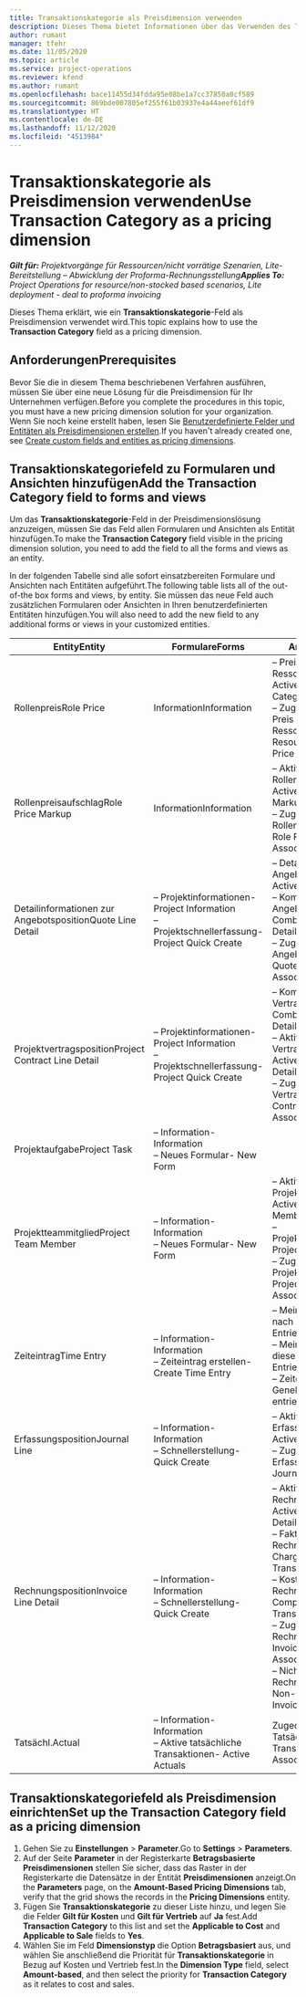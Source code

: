 ```yaml
---
title: Transaktionskategorie als Preisdimension verwenden
description: Dieses Thema bietet Informationen über das Verwenden des Transaktionskategoriefelds als Preisdimension.
author: rumant
manager: tfehr
ms.date: 11/05/2020
ms.topic: article
ms.service: project-operations
ms.reviewer: kfend
ms.author: rumant
ms.openlocfilehash: bace11455d34fdda95e08be1a7cc37850a0cf589
ms.sourcegitcommit: 869bde007805ef255f61b03937e4a44aeef61df9
ms.translationtype: HT
ms.contentlocale: de-DE
ms.lasthandoff: 11/12/2020
ms.locfileid: "4513984"
---
```

# <a name="use-transaction-category-as-a-pricing-dimension"></a><span data-ttu-id="a415f-103">Transaktionskategorie als Preisdimension verwenden</span><span class="sxs-lookup"><span data-stu-id="a415f-103">Use Transaction Category as a pricing dimension</span></span>


<span data-ttu-id="a415f-104">_**Gilt für:** Projektvorgänge für Ressourcen/nicht vorrätige Szenarien, Lite-Bereitstellung – Abwicklung der Proforma-Rechnungsstellung_</span><span class="sxs-lookup"><span data-stu-id="a415f-104">_**Applies To:** Project Operations for resource/non-stocked based scenarios, Lite deployment - deal to proforma invoicing_</span></span>


<span data-ttu-id="a415f-105">Dieses Thema erklärt, wie ein **Transaktionskategorie**-Feld als Preisdimension verwendet wird.</span><span class="sxs-lookup"><span data-stu-id="a415f-105">This topic explains how to use the **Transaction Category** field as a pricing dimension.</span></span> 

## <a name="prerequisites"></a><span data-ttu-id="a415f-106">Anforderungen</span><span class="sxs-lookup"><span data-stu-id="a415f-106">Prerequisites</span></span>
<span data-ttu-id="a415f-107">Bevor Sie die in diesem Thema beschriebenen Verfahren ausführen, müssen Sie über eine neue Lösung für die Preisdimension für Ihr Unternehmen verfügen.</span><span class="sxs-lookup"><span data-stu-id="a415f-107">Before you complete the procedures in this topic, you must have a new pricing dimension solution for your organization.</span></span> <span data-ttu-id="a415f-108">Wenn Sie noch keine erstellt haben, lesen Sie [Benutzerdefinierte Felder und Entitäten als Preisdimensionen erstellen](create-custom-fields-entities-pricing-dimensions.md).</span><span class="sxs-lookup"><span data-stu-id="a415f-108">If you haven't already created one, see [Create custom fields and entities as pricing dimensions](create-custom-fields-entities-pricing-dimensions.md).</span></span>

## <a name="add-the-transaction-category-field-to-forms-and-views"></a><span data-ttu-id="a415f-109">Transaktionskategoriefeld zu Formularen und Ansichten hinzufügen</span><span class="sxs-lookup"><span data-stu-id="a415f-109">Add the Transaction Category field to forms and views</span></span>
<span data-ttu-id="a415f-110">Um das **Transaktionskategorie**-Feld in der Preisdimensionslösung anzuzeigen, müssen Sie das Feld allen Formularen und Ansichten als Entität hinzufügen.</span><span class="sxs-lookup"><span data-stu-id="a415f-110">To make the **Transaction Category** field visible in the pricing dimension solution, you need to add the field to all the forms and views as an entity.</span></span>

<span data-ttu-id="a415f-111">In der folgenden Tabelle sind alle sofort einsatzbereiten Formulare und Ansichten nach Entitäten aufgeführt.</span><span class="sxs-lookup"><span data-stu-id="a415f-111">The following table lists all of the out-of-the box forms and views, by entity.</span></span> <span data-ttu-id="a415f-112">Sie müssen das neue Feld auch zusätzlichen Formularen oder Ansichten in Ihren benutzerdefinierten Entitäten hinzufügen.</span><span class="sxs-lookup"><span data-stu-id="a415f-112">You will also need to add the new field to any additional forms or views in your customized entities.</span></span>

|  <span data-ttu-id="a415f-113">Entity</span><span class="sxs-lookup"><span data-stu-id="a415f-113">Entity</span></span>        | <span data-ttu-id="a415f-114">Formulare</span><span class="sxs-lookup"><span data-stu-id="a415f-114">Forms</span></span>     |<span data-ttu-id="a415f-115">Ansichten</span><span class="sxs-lookup"><span data-stu-id="a415f-115">Views</span></span>        |
| ------------------------------|---------------------------------|----------------------------------|
|  <span data-ttu-id="a415f-116">Rollenpreis</span><span class="sxs-lookup"><span data-stu-id="a415f-116">Role Price</span></span>| <span data-ttu-id="a415f-117">Information</span><span class="sxs-lookup"><span data-stu-id="a415f-117">Information</span></span> |<span data-ttu-id="a415f-118">– Preise der aktiven Ressourcenkategorie</span><span class="sxs-lookup"><span data-stu-id="a415f-118">- Active Resource Category Prices</span></span><br> <span data-ttu-id="a415f-119">– Zugeordnete Ansicht: Preis der Ressourcenkategorie</span><span class="sxs-lookup"><span data-stu-id="a415f-119">- Resource Category Price Associated</span></span> |
|  <span data-ttu-id="a415f-120">Rollenpreisaufschlag</span><span class="sxs-lookup"><span data-stu-id="a415f-120">Role Price Markup</span></span>| <span data-ttu-id="a415f-121">Information</span><span class="sxs-lookup"><span data-stu-id="a415f-121">Information</span></span>|<span data-ttu-id="a415f-122">– Aktive Rollenpreisaufschläge</span><span class="sxs-lookup"><span data-stu-id="a415f-122">- Active Role Price Markup</span></span><br><span data-ttu-id="a415f-123">– Zugeordnete Ansicht: Rollenpreisaufschlag</span><span class="sxs-lookup"><span data-stu-id="a415f-123">- Role Price Markup Associated</span></span> |
|  <span data-ttu-id="a415f-124">Detailinformationen zur Angebotsposition</span><span class="sxs-lookup"><span data-stu-id="a415f-124">Quote Line Detail</span></span>|<span data-ttu-id="a415f-125">– Projektinformationen</span><span class="sxs-lookup"><span data-stu-id="a415f-125">- Project Information</span></span><br><span data-ttu-id="a415f-126">– Projektschnellerfassung</span><span class="sxs-lookup"><span data-stu-id="a415f-126">- Project Quick Create</span></span>| <span data-ttu-id="a415f-127">– Details zu aktiver Angebotsposition</span><span class="sxs-lookup"><span data-stu-id="a415f-127">- Active Quote Line Detail</span></span><br><span data-ttu-id="a415f-128">– Kombinierte Angebotspositionen</span><span class="sxs-lookup"><span data-stu-id="a415f-128">- Combined Quote Line Details</span></span><br><span data-ttu-id="a415f-129">– Zugeordnete Ansicht: Angebotsposition</span><span class="sxs-lookup"><span data-stu-id="a415f-129">- Quote Line Detail Associated</span></span> |
|  <span data-ttu-id="a415f-130">Projektvertragsposition</span><span class="sxs-lookup"><span data-stu-id="a415f-130">Project Contract Line Detail</span></span>|<span data-ttu-id="a415f-131">– Projektinformationen</span><span class="sxs-lookup"><span data-stu-id="a415f-131">- Project Information</span></span><br><span data-ttu-id="a415f-132">– Projektschnellerfassung</span><span class="sxs-lookup"><span data-stu-id="a415f-132">- Project Quick Create</span></span>|<span data-ttu-id="a415f-133">– Kombinierte Vertragszeilendetails</span><span class="sxs-lookup"><span data-stu-id="a415f-133">- Combined Contract Line Details</span></span><br><span data-ttu-id="a415f-134">– Aktive Vertragszeilendetails</span><span class="sxs-lookup"><span data-stu-id="a415f-134">- Active Contract Line Details</span></span><br><span data-ttu-id="a415f-135">– Zugeordnete Vertragspositionsdetail</span><span class="sxs-lookup"><span data-stu-id="a415f-135">- Contract Line Detail Associated</span></span> |
|  <span data-ttu-id="a415f-136">Projektaufgabe</span><span class="sxs-lookup"><span data-stu-id="a415f-136">Project Task</span></span>|<span data-ttu-id="a415f-137">– Information</span><span class="sxs-lookup"><span data-stu-id="a415f-137">- Information</span></span><br><span data-ttu-id="a415f-138">– Neues Formular</span><span class="sxs-lookup"><span data-stu-id="a415f-138">- New Form</span></span>| &nbsp; |
|  <span data-ttu-id="a415f-139">Projektteammitglied</span><span class="sxs-lookup"><span data-stu-id="a415f-139">Project Team Member</span></span>|<span data-ttu-id="a415f-140">– Information</span><span class="sxs-lookup"><span data-stu-id="a415f-140">- Information</span></span><br><span data-ttu-id="a415f-141">– Neues Formular</span><span class="sxs-lookup"><span data-stu-id="a415f-141">- New Form</span></span>|<span data-ttu-id="a415f-142">– Aktive Projektteammitglieder</span><span class="sxs-lookup"><span data-stu-id="a415f-142">- Active Project Team Members</span></span><br><span data-ttu-id="a415f-143">– Projektteammitglieder</span><span class="sxs-lookup"><span data-stu-id="a415f-143">- Project Team Members</span></span><br><span data-ttu-id="a415f-144">– Zugeordnete Projektteammitglieder</span><span class="sxs-lookup"><span data-stu-id="a415f-144">- Project Team Members Associated</span></span> |
|  <span data-ttu-id="a415f-145">Zeiteintrag</span><span class="sxs-lookup"><span data-stu-id="a415f-145">Time Entry</span></span>|<span data-ttu-id="a415f-146">– Information</span><span class="sxs-lookup"><span data-stu-id="a415f-146">- Information</span></span><br><span data-ttu-id="a415f-147">– Zeiteintrag erstellen</span><span class="sxs-lookup"><span data-stu-id="a415f-147">- Create Time Entry</span></span>|<span data-ttu-id="a415f-148">– Meine Zeiteinträge nach Datum</span><span class="sxs-lookup"><span data-stu-id="a415f-148">- My Time Entries By Date</span></span><br><span data-ttu-id="a415f-149">– Meine Zeiteinträge für diese Woche</span><span class="sxs-lookup"><span data-stu-id="a415f-149">- My Time Entries for this Week</span></span><br><span data-ttu-id="a415f-150">– Zeiteinträge zur Genehmigung</span><span class="sxs-lookup"><span data-stu-id="a415f-150">- Time entries for Approval</span></span>|
|  <span data-ttu-id="a415f-151">Erfassungsposition</span><span class="sxs-lookup"><span data-stu-id="a415f-151">Journal Line</span></span>|<span data-ttu-id="a415f-152">– Information</span><span class="sxs-lookup"><span data-stu-id="a415f-152">- Information</span></span><br><span data-ttu-id="a415f-153">– Schnellerstellung</span><span class="sxs-lookup"><span data-stu-id="a415f-153">- Quick Create</span></span>|<span data-ttu-id="a415f-154">– Aktive Erfassungspositionen</span><span class="sxs-lookup"><span data-stu-id="a415f-154">- Active Journal Lines</span></span><br><span data-ttu-id="a415f-155">– Zugeordnete Erfassungsposition</span><span class="sxs-lookup"><span data-stu-id="a415f-155">- Journal Line Associated</span></span>|
|  <span data-ttu-id="a415f-156">Rechnungsposition</span><span class="sxs-lookup"><span data-stu-id="a415f-156">Invoice Line Detail</span></span>|<span data-ttu-id="a415f-157">– Information</span><span class="sxs-lookup"><span data-stu-id="a415f-157">- Information</span></span><br><span data-ttu-id="a415f-158">– Schnellerstellung</span><span class="sxs-lookup"><span data-stu-id="a415f-158">- Quick Create</span></span>|<span data-ttu-id="a415f-159">– Aktive Rechnungspositionen</span><span class="sxs-lookup"><span data-stu-id="a415f-159">- Active Invoice Line Details</span></span><br><span data-ttu-id="a415f-160">– Fakturierbare Rechnungsbuchungen</span><span class="sxs-lookup"><span data-stu-id="a415f-160">- Chargeable Invoice Transactions</span></span><br><span data-ttu-id="a415f-161">– Kostenlose Rechnungsbuchungen</span><span class="sxs-lookup"><span data-stu-id="a415f-161">- Complimentary Invoice Transactions</span></span><br><span data-ttu-id="a415f-162">– Zugeordnete Rechnungsposition</span><span class="sxs-lookup"><span data-stu-id="a415f-162">- Invoice Line Detail Associated</span></span> <br><span data-ttu-id="a415f-163">– Nicht-fakturierbare Rechnungsbuchungen</span><span class="sxs-lookup"><span data-stu-id="a415f-163">- Non-Chargeable Invoice Transactions</span></span>|
|  <span data-ttu-id="a415f-164">Tatsächl.</span><span class="sxs-lookup"><span data-stu-id="a415f-164">Actual</span></span>|<span data-ttu-id="a415f-165">– Information</span><span class="sxs-lookup"><span data-stu-id="a415f-165">- Information</span></span><br><span data-ttu-id="a415f-166">– Aktive tatsächliche Transaktionen</span><span class="sxs-lookup"><span data-stu-id="a415f-166">- Active Actuals</span></span>| <span data-ttu-id="a415f-167">Zugeordnete Tatsächliche Transaktionen</span><span class="sxs-lookup"><span data-stu-id="a415f-167">Actual Associated</span></span> |

## <a name="set-up-the-transaction-category-field-as-a-pricing-dimension"></a><span data-ttu-id="a415f-168">Transaktionskategoriefeld als Preisdimension einrichten</span><span class="sxs-lookup"><span data-stu-id="a415f-168">Set up the Transaction Category field as a pricing dimension</span></span>

1. <span data-ttu-id="a415f-169">Gehen Sie zu **Einstellungen** > **Parameter**.</span><span class="sxs-lookup"><span data-stu-id="a415f-169">Go to **Settings** > **Parameters**.</span></span> 
2. <span data-ttu-id="a415f-170">Auf der Seite **Parameter** in der Registerkarte **Betragsbasierte Preisdimensionen** stellen Sie sicher, dass das Raster in der Registerkarte die Datensätze in der Entität **Preisdimensionen** anzeigt.</span><span class="sxs-lookup"><span data-stu-id="a415f-170">On the **Parameters** page, on the **Amount-Based Pricing Dimensions** tab, verify that the grid shows the records in the **Pricing Dimensions** entity.</span></span>
3. <span data-ttu-id="a415f-171">Fügen Sie **Transaktionskategorie** zu dieser Liste hinzu, und legen Sie die Felder **Gilt für Kosten** und **Gilt für Vertrieb** auf **Ja** fest.</span><span class="sxs-lookup"><span data-stu-id="a415f-171">Add **Transaction Category** to this list and set the **Applicable to Cost** and **Applicable to Sale** fields to **Yes**.</span></span>
4. <span data-ttu-id="a415f-172">Wählen Sie im Feld **Dimensionstyp** die Option **Betragsbasiert** aus, und wählen Sie anschließend die Priorität für **Transaktionskategorie** in Bezug auf Kosten und Vertrieb fest.</span><span class="sxs-lookup"><span data-stu-id="a415f-172">In the **Dimension Type** field, select **Amount-based**, and then select the priority for **Transaction Category** as it relates to cost and sales.</span></span>
